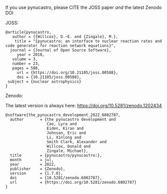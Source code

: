 If you use pynucastro, please CITE the JOSS paper _and_ the latest
Zenodo DOI

JOSS:

```
@article{pynucastro,
   author = {{Willcox}, D.~E. and {Zingale}, M.},
    title = "{pynucastro: an interface to nuclear reaction rates and code generator for reaction network equations}",
  journal = {Journal of Open Source Software},
     year = 2018,
   volume = 3,
   number = 23,
   pages = 588,
     url = {https://doi.org/10.21105/joss.00588},
     doi = {10.21105/joss.00588},
 subject = {nuclear astrophysics}
}
```

Zenodo:

The latest version is always here:
https://doi.org/10.5281/zenodo.1202434

```
@software{the_pynucastro_development_2022_6802787,
  author       = {the pynucastro development and
                  Cao, Lyra and
                  Eiden, Kiran and
                  Johnson, Eric and
                  Li, Xinlong and
                  Smith Clark, Alexander and
                  Willcox, Donald and
                  Zingale, Michael},
  title        = {pynucastro/pynucastro:},
  month        = jul,
  year         = 2022,
  publisher    = {Zenodo},
  version      = {1.7.0},
  doi          = {10.5281/zenodo.6802787},
  url          = {https://doi.org/10.5281/zenodo.6802787}
}
```
